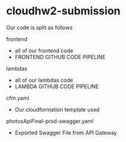 # cloudhw2-submission


Our code is split as follows

frontend
  - all of our frontend code
  - FRONTEND GITHUB CODE PIPELINE
 
lambdas
  - all of our lambdas code
  - LAMBDA GITHUB CODE PIPELINE
  
 cfm.yaml
  - Our cloudformation template used 
  
 photosApiFinal-prod-swagger.yaml
  - Exported Swagger File from API Gateway
